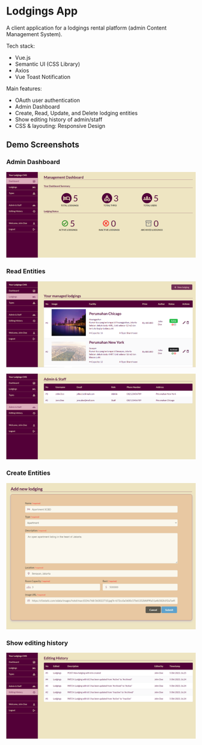 # Lodgings App

A client application for a lodgings rental platform (admin Content Management System).

Tech stack:
 - Vue.js
 - Semantic UI (CSS Library)
 - Axios
 - Vue Toast Notification

Main features:
 - OAuth user authentication
 - Admin Dashboard
 - Create, Read, Update, and Delete lodging entities
 - Show editing history of admin/staff
 - CSS & layouting: Responsive Design

## Demo Screenshots

### Admin Dashboard
![Admin Dashboard](../demo-screenshots/cms-dashboard.PNG)

### Read Entities
![List of Lodgings](../demo-screenshots/cms-list-lodgings.PNG)

![List of Staff](../demo-screenshots/cms-list-staff.PNG)

### Create Entities
![Create New Lodging](../demo-screenshots/cms-form-add-lodging.png)

### Show editing history
![Editing History](../demo-screenshots/cms-editing-history.PNG)